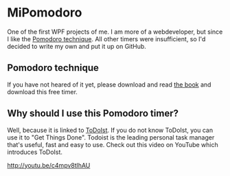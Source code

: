 MiPomodoro
======

One of the first WPF projects of me. I am more of a webdeveloper, but since I like the  [Pomodoro technique](http://www.pomodorotechnique.com/). All other timers were insufficient, so I'd decided to write my own and put it up on GitHub.

Pomodoro technique
----------

If you have not heared of it yet, please download and read [the book](http://www.pomodorotechnique.com/book.html) and download this free timer.

Why should I use this Pomodoro timer?
----------

Well, because it is linked to [ToDoIst](http://todoist.com). If you do not know ToDoIst, you can use it to "Get Things Done". 
Todoist is the leading personal task manager that's useful, fast and easy to use. Check out this video on YouTube which introduces ToDoIst. 

http://youtu.be/c4mpv8tlhAU